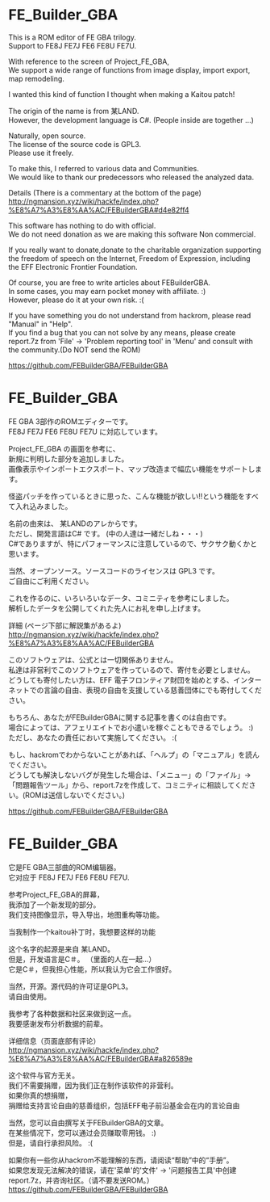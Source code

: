 FE_Builder_GBA
===
This is a ROM editor of FE GBA trilogy.  
Support to FE8J FE7J FE6 FE8U FE7U.  

With reference to the screen of Project_FE_GBA,  
We support a wide range of functions from image display, import export, map remodeling.  

I wanted this kind of function I thought when making a Kaitou patch!  

The origin of the name is from 某LAND.  
However, the development language is C#. (People inside are together ...)  

Naturally, open source.  
The license of the source code is GPL3.  
Please use it freely.  

To make this, I referred to various data and Communities.  
We would like to thank our predecessors who released the analyzed data.  


Details (There is a commentary at the bottom of the page)  
http://ngmansion.xyz/wiki/hackfe/index.php?%E8%A7%A3%E8%AA%AC/FEBuilderGBA#d4e82ff4


This software has nothing to do with official.  
We do not need donation as we are making this software Non commercial.  

If you really want to donate,donate to the charitable organization supporting the freedom of speech on the Internet, Freedom of Expression, including the EFF Electronic Frontier Foundation.  

Of course, you are free to write articles about FEBuilderGBA.  
In some cases, you may earn pocket money with affiliate. :)  
However, please do it at your own risk. :(  

If you have something you do not understand from hackrom, please read "Manual" in "Help".  
If you find a bug that you can not solve by any means, please create report.7z from 'File' -> 'Problem reporting tool' in 'Menu' and consult with the community.(Do NOT send the ROM)  

https://github.com/FEBuilderGBA/FEBuilderGBA






FE_Builder_GBA
===
FE GBA 3部作のROMエディターです。  
FE8J FE7J FE6 FE8U FE7U に対応しています。  

Project_FE_GBA の画面を参考に、  
新規に判明した部分を追加しました。  
画像表示やインポートエクスポート、マップ改造まで幅広い機能をサポートします。  

怪盗パッチを作っているときに思った、こんな機能が欲しい!!という機能をすべて入れ込みました。  

名前の由来は、 某LANDのアレからです。  
ただし、開発言語はC# です。 (中の人達は一緒だしね・・・)  
C#でありますが、特にパフォーマンスに注意しているので、サクサク動くかと思います。  

当然、オープンソース。ソースコードのライセンスは GPL3 です。  
ご自由にご利用ください。  

これを作るのに、いろいろいなデータ、コミニティを参考にしました。  
解析したデータを公開してくれた先人にお礼を申し上げます。  


詳細 (ページ下部に解説集があるよ)  
http://ngmansion.xyz/wiki/hackfe/index.php?%E8%A7%A3%E8%AA%AC/FEBuilderGBA


このソフトウェアは、公式とは一切関係ありません。  
私達は非営利でこのソフトウェアを作っているので、寄付を必要としません。  
どうしても寄付したい方は、EFF 電子フロンティア財団を始めとする、インターネットでの言論の自由、表現の自由を支援している慈善団体にでも寄付してください。  

もちろん、あなたがFEBuilderGBAに関する記事を書くのは自由です。  
場合によっては、アフェリエイトでお小遣いを稼ぐこともできるでしょう。 :)  
ただし、あなたの責任において実施してください。 :(  

もし、hackromでわからないことがあれば、「ヘルプ」の「マニュアル」を読んでください。  
どうしても解決しないバグが発生した場合は、「メニュー」の「ファイル」->「問題報告ツール」から、report.7zを作成して、コミニティに相談してください。(ROMは送信しないでください。)  

https://github.com/FEBuilderGBA/FEBuilderGBA


FE_Builder_GBA
===
它是FE GBA三部曲的ROM编辑器。  
它对应于 FE8J FE7J FE6 FE8U FE7U.  

参考Project_FE_GBA的屏幕，  
我添加了一个新发现的部分。  
我们支持图像显示，导入导出，地图重构等功能。  

当我制作一个kaitou补丁时，我想要这样的功能  

这个名字的起源是来自 某LAND。  
但是，开发语言是C＃。 （里面的人在一起...）  
它是C＃，但我担心性能，所以我认为它会工作很好。  

当然，开源。源代码的许可证是GPL3。  
请自由使用。  

我参考了各种数据和社区来做到这一点。  
我要感谢发布分析数据的前辈。  


详细信息（页面底部有评论）  
http://ngmansion.xyz/wiki/hackfe/index.php?%E8%A7%A3%E8%AA%AC/FEBuilderGBA#a826589e


这个软件与官方无关。  
我们不需要捐赠，因为我们正在制作该软件的非营利。  
如果你真的想捐赠，  
捐赠给支持言论自由的慈善组织，包括EFF电子前沿基金会在内的言论自由  

当然，您可以自由撰写关于FEBuilderGBA的文章。  
在某些情况下，您可以通过会员赚取零用钱。 :)  
但是，请自行承担风险。 :(  

如果你有一些你从hackrom不能理解的东西，请阅读“帮助”中的“手册”。  
如果您发现无法解决的错误，请在'菜单'的'文件' -> '问题报告工具'中创建report.7z，并咨询社区。（请不要发送ROM。）  
https://github.com/FEBuilderGBA/FEBuilderGBA
